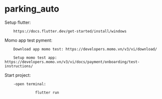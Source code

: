 # parking_auto

 Setup flutter: 

        https://docs.flutter.dev/get-started/install/windows
 
 
 Momo app test pyment:
 
        Download app momo test: https://developers.momo.vn/v3/vi/download/
        
        Setup momo test app: https://developers.momo.vn/v3/vi/docs/payment/onboarding/test-instructions/

 Start project:
 
        -open terminal:
        
                  flutter run 
        



